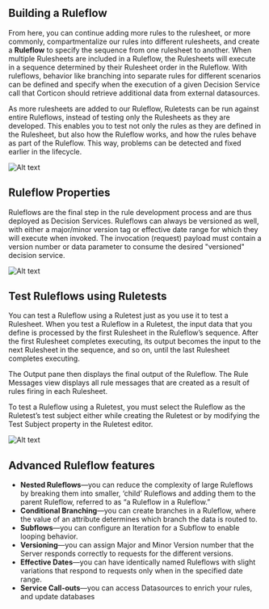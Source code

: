 ## Building a Ruleflow

From here, you can continue adding more rules to the rulesheet, or more commonly, compartmentalize our rules into different rulesheets, and create a **Ruleflow** to specify the sequence from one rulesheet to another. When multiple Rulesheets are included in a Ruleflow, the Rulesheets will execute in a sequence determined by their Rulesheet order in the Ruleflow. With ruleflows, behavior like branching into separate rules for different scenarios can be defined and specify when the execution of a given Decision Service call that Corticon should retrieve additional data from external datasources.


As more rulesheets are added to our Ruleflow, Ruletests can be run against entire Ruleflows, instead of testing only the Rulesheets as they are developed. This enables you to test not only the rules as they are defined in the Rulesheet, but also how the Ruleflow works, and how the rules behave as part of the Ruleflow. This way, problems can be detected and fixed earlier in the lifecycle.

![Alt text](../assets/image%20(122).png)

## Ruleflow Properties

Ruleflows are the final step in the rule development process and are thus deployed as Decision Services. Ruleflows can always be versioned as well, with either a major/minor version tag or effective date range for which they will execute when invoked. The invocation (request) payload must contain a version number or data parameter to consume the desired "versioned" decision service.

![Alt text](../assets/image%20(23).png)

## Test Ruleflows using Ruletests

You can test a Ruleflow using a Ruletest just as you use it to test a Rulesheet. When you test a Ruleflow in a Ruletest, the input data that you define is processed by the first Rulesheet in the Ruleflow’s sequence. After the first Rulesheet completes executing, its output becomes the input to the next Rulesheet in the sequence, and so on, until the last Rulesheet completes executing.&#x20;

The Output pane then displays the final output of the Ruleflow. The Rule Messages view displays all rule messages that are created as a result of rules firing in each Rulesheet.&#x20;

To test a Ruleflow using a Ruletest, you must select the Ruleflow as the Ruletest’s test subject either while creating the Ruletest or by modifying the Test Subject property in the Ruletest editor.

![Alt text](../assets/image%20(91).png)

## Advanced Ruleflow features

* **Nested Ruleflows**—you can reduce the complexity of large Ruleflows by breaking them into smaller, ‘child’ Ruleflows and adding them to the parent Ruleflow, referred to as “a Ruleflow in a Ruleflow.”&#x20;
* **Conditional Branching**—you can create branches in a Ruleflow, where the value of an attribute determines which branch the data is routed to.&#x20;
* **Subflows**—you can configure an Iteration for a Subflow to enable looping behavior.&#x20;
* **Versioning**—you can assign Major and Minor Version number that the Server responds correctly to requests for the different versions.&#x20;
* **Effective Dates**—you can have identically named Ruleflows with slight variations that respond to requests only when in the specified date range.&#x20;
* **Service Call-outs**—you can access Datasources to enrich your rules, and update databases
